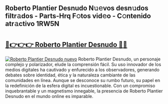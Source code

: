 ## Roberto Plantier Desnudo N𝚞𝚎vos desn𝚞dos filtr𝚊dos - Parts-Hrq F𝚘tos vid𝚎o - C𝚘ntenido atr𝚊ctivo 1RW5N

# <h2><a href="http://mb164t.tromn.icu/?c=Roberto+Plantier+Desnudo">🔗👉👉👉 Roberto Plantier Desnudo 🔗🔗</a></h2>

[![Roberto Plantier Desnudo nuevo](https://i.imgur.com/pEAQMta.gif)](http://mb164t.tromn.icu/?c=Roberto+Plantier+Desnudo)
Roberto Plantier Desnudo, un personaje complejo y polarizador, elude la comprensión fácil. Su uso innovador de los medios digitales ha cautivado y enfurecido a los observadores, generando debates sobre identidad, ética y la naturaleza cambiante de las comunidades en línea. Aunque se desconoce su rumbo futuro, su papel en la redefinición de la esfera digital es incuestionable. Con un compromiso inquebrantable y un magnetismo innegable, la presencia de Roberto Plantier Desnudo en el mundo online es imparable.
